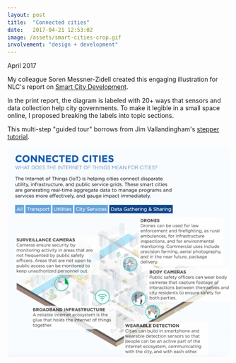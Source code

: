 ```yaml
---
layout: post
title:  "Connected cities"
date:   2017-04-21 12:53:02
image: /assets/smart-cities-crop.gif
involvement: "design + development"
---
```


<p class="date" markdown="1">
April 2017
</p>

My colleague Soren Messner-Zidell created this engaging illustration for NLC's report on [Smart City Development](http://www.nlc.org/resource/smart-city-development).

In the print report, the diagram is labeled with 20+ ways that sensors and data collection help city governments. To make it legible in a small space online, I proposed breaking the labels into topic sections.

This multi-step "guided tour" borrows from Jim Vallandingham's [stepper tutorial](http://vallandingham.me/stepper_steps.html).

[![What the Internet of Things means for cities.](/assets/connected-cities.png)](http://www.nlc.org/article/sensors-data-and-the-future-of-cities)

